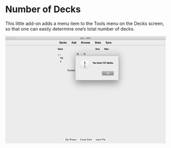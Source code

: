 # Number of Decks

This little add-on adds a menu item to the Tools menu on the Decks screen, so that one can easily determine one’s total number of decks.

<img src="number_of_decks.png" width=610 height=338>


